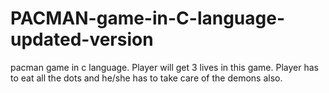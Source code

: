 # PACMAN-game-in-C-language-updated-version
pacman game in c language. Player will get 3 lives in this game. Player has to eat all the dots and he/she has to take care of the demons also.
